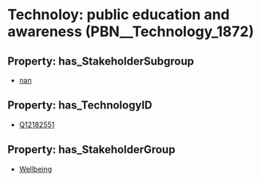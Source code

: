 # Technoloy: __public education and awareness__ (PBN__Technology_1872)

## Property: has_StakeholderSubgroup

* [nan](PBN__TechSubgroup_7)

## Property: has_TechnologyID

* [Q12182551](Q12182551)

## Property: has_StakeholderGroup

* [Wellbeing](PBN__TechGroup_2)

